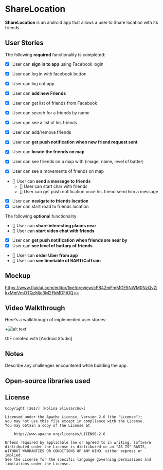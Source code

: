 # ShareLocation

**ShareLocation** is an android app that allows a user to Share location with its friends.

## User Stories

The following **required** functionality is completed:

* [X]	User can **sign in to app** using Facebook login
  * [X]	User can  log in with facebook button 
  * [X]	User can  log out app 


* [X]	User can **add new Friends**
  * [X]	User can  get list of friends from Facebook
  * [X]	User can  search for a friends by name
  * [X]	User can  see a list of his friends 
  * [X]	User can  add/remove friends 
         

* [X]	User can **get push notification when new friend request sent**
* [X]	User can **locate the friends on map**
  * [X]	User can  see friends on a map with (image, name, level of batter)
   * [X]	User can  see a movements of friends on map
* []	User can **send a message to friends**
   * []	User can  start char with friends
   * []	User can  get push notification once his friend send him a message
* [X]	User can **navigate to friends location** 
   * [X]	User can start road to friends location

The following **optional** functionality

* []	User can **share interesting places near**
* []	User can **start video chat with friends**
* [X]	User can **get push notification when friends are near by**
* [X]	User can **see level of battary of friends**
* []	User can **order Uber from app**
* []	User can **see timetable of BART/CalTrain**




## Mockup
https://www.fluidui.com/editor/live/preview/cF84ZmFmMGE5NWM0NzQyZjkxMmVmOTQzMjc3M2FkMDFiOQ==


## Video Walkthrough

Here's a walkthrough of implemented user stories:


+![alt text](https://github.com/HinaPolina/ShareLocation/blob/master/demo_sprint1.gif)

GIF created with [Android Studio]

## Notes

Describe any challenges encountered while building the app.

## Open-source libraries used

## License

    Copyright [2017] [Polina Sliusarchuk]

    Licensed under the Apache License, Version 2.0 (the "License");
    you may not use this file except in compliance with the License.
    You may obtain a copy of the License at

        http://www.apache.org/licenses/LICENSE-2.0

    Unless required by applicable law or agreed to in writing, software
    distributed under the License is distributed on an "AS IS" BASIS,
    WITHOUT WARRANTIES OR CONDITIONS OF ANY KIND, either express or implied.
    See the License for the specific language governing permissions and
    limitations under the License.


